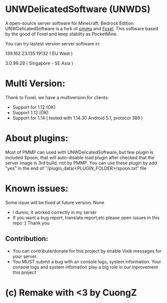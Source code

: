 # UNWDelicatedSoftware (UNWDS)

A open-source server software for Minecraft: Bedrock Edition. UNWDelicatedSoftware is a fork of [pmmp](https://github.com/pmmp/PocketMine-MP) and [Foxel](https://github.com/FoxelTeam/Foxel). This software based by the good of Foxel and keep stabilty as PocketMine.

You can try lastest version server software in:

139.162.23.135:19132 ( EU West )

3.0.99.28 ( Singapore - SE Asia )


# Multi Version:
Thank to Foxel, we have a multiversion for clients:

+ Support for 1.12 (OK)
+ Support 1.13 (OK)
+ Support for 1.14 ( tested with 1.14.30 Android 5.1, protocol 389 )

# About plugins:
Most of PMMP can used with UNWDelicatedSoftware, but few plugin is included Spoon, that will auto-disable load plugin after checked that the server image is 3rd build, not by PMMP.
You can use these plugin by add "yes" in the end of "/plugin_data/<PLUGIN_FOLDER>/spoon.txt" file

# Known issues:
Some issue will be fixed at future version:
None
+ I dunno, it worked correctly in my server
+ If you want a bug report, translate report,etc please open issues in this repo :) Thank you

## Contribution:
+ You can contribute/donate for this project by enable Vixik messages for your server.
+ You MUST submit a bug with an console logs, system information. Your console logs and system infomation play a big role in our inprovement this project

# (c) Remake with <3 by CuongZ
